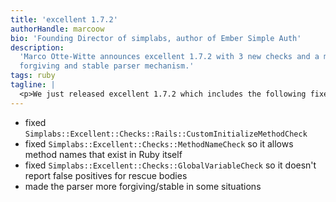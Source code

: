 ```yaml
---
title: 'excellent 1.7.2'
authorHandle: marcoow
bio: 'Founding Director of simplabs, author of Ember Simple Auth'
description:
  'Marco Otte-Witte announces excellent 1.7.2 with 3 new checks and a more
  forgiving and stable parser mechanism.'
tags: ruby
tagline: |
  <p>We just released excellent 1.7.2 which includes the following fixes:</p>
---
```


- fixed `Simplabs::Excellent::Checks::Rails::CustomInitializeMethodCheck`
- fixed `Simplabs::Excellent::Checks::MethodNameCheck` so it allows method names
  that exist in Ruby itself
- fixed `Simplabs::Excellent::Checks::GlobalVariableCheck` so it doesn't report
  false positives for rescue bodies
- made the parser more forgiving/stable in some situations
